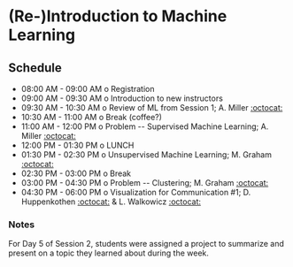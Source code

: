 # (Re-)Introduction to Machine Learning

## Schedule

 * 08:00 AM - 09:00 AM  o  Registration
 * 09:00 AM - 09:30 AM  o  Introduction to new instructors
 * 09:30 AM - 10:30 AM  o  Review of ML from Session 1; A. Miller [:octocat:](https://github.com/adamamiller)
 * 10:30 AM - 11:00 AM  o  Break (coffee?)
 * 11:00 AM - 12:00 PM  o  Problem -- Supervised Machine Learning; A. Miller [:octocat:](https://github.com/adamamiller)
 * 12:00 PM - 01:30 PM  o  LUNCH
 * 01:30 PM - 02:30 PM  o  Unsupervised Machine Learning; M. Graham [:octocat:](https://github.com/doccosmos)
 * 02:30 PM - 03:00 PM  o  Break
 * 03:00 PM - 04:30 PM  o  Problem -- Clustering; M. Graham [:octocat:](https://github.com/doccosmos)
 * 04:30 PM - 06:00 PM  o  Visualization for Communication #1; D. Huppenkothen [:octocat:](https://github.com/dhuppenkothen) & L. Walkowicz [:octocat:](https://github.com/lmwalkowicz)

### Notes

For Day 5 of Session 2, students were assigned a project to summarize and present on a topic they learned about during the week. 